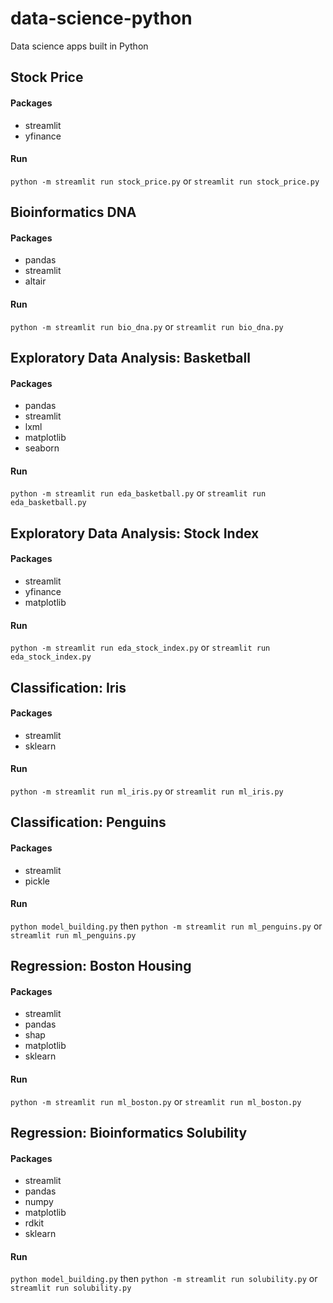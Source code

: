 # data-science-python
Data science apps built in Python

## Stock Price

#### Packages
- streamlit
- yfinance

#### Run
``python -m streamlit run stock_price.py`` or ``streamlit run stock_price.py``

## Bioinformatics DNA

#### Packages
- pandas
- streamlit
- altair

#### Run
``python -m streamlit run bio_dna.py`` or ``streamlit run bio_dna.py``

## Exploratory Data Analysis: Basketball

#### Packages
- pandas
- streamlit
- lxml
- matplotlib
- seaborn

#### Run
``python -m streamlit run eda_basketball.py`` or ``streamlit run eda_basketball.py``

## Exploratory Data Analysis: Stock Index

#### Packages
- streamlit
- yfinance
- matplotlib

#### Run
``python -m streamlit run eda_stock_index.py`` or ``streamlit run eda_stock_index.py``

## Classification: Iris

#### Packages
- streamlit
- sklearn

#### Run
``python -m streamlit run ml_iris.py`` or ``streamlit run ml_iris.py``

## Classification: Penguins

#### Packages
- streamlit
- pickle

#### Run
``python model_building.py`` then
``python -m streamlit run ml_penguins.py`` or ``streamlit run ml_penguins.py``

## Regression: Boston Housing

#### Packages
- streamlit
- pandas
- shap
- matplotlib
- sklearn

#### Run
``python -m streamlit run ml_boston.py`` or ``streamlit run ml_boston.py``

## Regression: Bioinformatics Solubility

#### Packages
- streamlit
- pandas
- numpy
- matplotlib
- rdkit
- sklearn

#### Run
``python model_building.py`` then
``python -m streamlit run solubility.py`` or ``streamlit run solubility.py``

